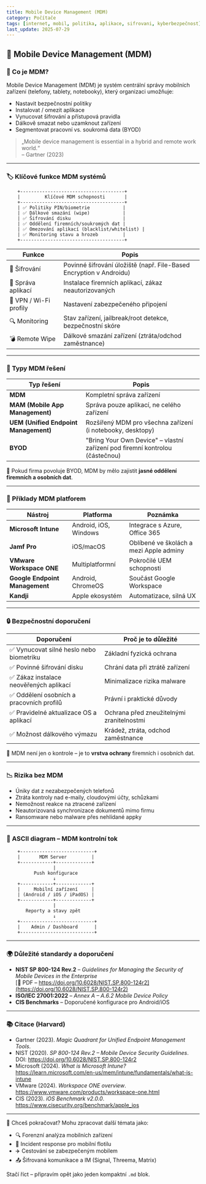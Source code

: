 ```yaml
---
title: Mobile Device Management (MDM)
category: Počítače
tags: [internet, mobil, politika, aplikace, sifrovani, kyberbezpečnost]
last_update: 2025-07-29
---
```


## 📱 Mobile Device Management (MDM)

### 🧭 Co je MDM?

Mobile Device Management (MDM) je systém centrální správy mobilních zařízení (telefony, tablety, notebooky), který organizaci umožňuje:

- Nastavit bezpečnostní politiky
- Instalovat / omezit aplikace
- Vynucovat šifrování a přístupová pravidla
- Dálkově smazat nebo uzamknout zařízení
- Segmentovat pracovní vs. soukromá data (BYOD)

> „Mobile device management is essential in a hybrid and remote work world.“  
> – Gartner (2023)

---

### 🏷️ Klíčové funkce MDM systémů

```
    +--------------------------------------+
    |         Klíčové MDM schopnosti       |
    +--------------------------------------+
    | ✅ Politiky PIN/biometrie            |
    | ✅ Dálkové smazání (wipe)            |
    | ✅ Šifrování disku                   |
    | ✅ Oddělení firemních/soukromých dat |
    | ✅ Omezování aplikací (blacklist/whitelist) |
    | ✅ Monitoring stavu a hrozeb         |
    +--------------------------------------+
```

| Funkce              | Popis |
|---------------------|-------|
| 🔐 Šifrování        | Povinné šifrování úložiště (např. File-Based Encryption v Androidu) |
| 📱 Správa aplikací  | Instalace firemních aplikací, zákaz neautorizovaných |
| 📶 VPN / Wi-Fi profily | Nastavení zabezpečeného připojení |
| 🔍 Monitoring        | Stav zařízení, jailbreak/root detekce, bezpečnostní skóre |
| 💣 Remote Wipe       | Dálkové smazání zařízení (ztráta/odchod zaměstnance) |

---

### 🧩 Typy MDM řešení

| Typ řešení        | Popis |
|-------------------|-------|
| **MDM**           | Kompletní správa zařízení |
| **MAM (Mobile App Management)** | Správa pouze aplikací, ne celého zařízení |
| **UEM (Unified Endpoint Management)** | Rozšířený MDM pro všechna zařízení (i notebooky, desktopy) |
| **BYOD**          | "Bring Your Own Device" – vlastní zařízení pod firemní kontrolou (částečnou) |

📌 Pokud firma povoluje BYOD, MDM by mělo zajistit **jasné oddělení firemních a osobních dat**.

---

### 💼 Příklady MDM platforem

| Nástroj                  | Platforma       | Poznámka |
|--------------------------|------------------|----------|
| **Microsoft Intune**     | Android, iOS, Windows | Integrace s Azure, Office 365 |
| **Jamf Pro**             | iOS/macOS        | Oblíbené ve školách a mezi Apple adminy |
| **VMware Workspace ONE** | Multiplatformní  | Pokročilé UEM schopnosti |
| **Google Endpoint Management** | Android, ChromeOS | Součást Google Workspace |
| **Kandji**               | Apple ekosystém  | Automatizace, silná UX |

---

### 🔒 Bezpečnostní doporučení

| Doporučení                     | Proč je to důležité |
|-------------------------------|---------------------|
| ✅ Vynucovat silné heslo nebo biometriku | Základní fyzická ochrana |
| ✅ Povinné šifrování disku    | Chrání data při ztrátě zařízení |
| ✅ Zákaz instalace neověřených aplikací | Minimalizace rizika malware |
| ✅ Oddělení osobních a pracovních profilů | Právní i praktické důvody |
| ✅ Pravidelné aktualizace OS a aplikací | Ochrana před zneužitelnými zranitelnostmi |
| ✅ Možnost dálkového výmazu   | Krádež, ztráta, odchod zaměstnance |

📌 MDM není jen o kontrole – je to **vrstva ochrany** firemních i osobních dat.

---

### 📉 Rizika bez MDM

- Úniky dat z nezabezpečených telefonů
- Ztráta kontroly nad e-maily, cloudovými účty, schůzkami
- Nemožnost reakce na ztracené zařízení
- Neautorizovaná synchronizace dokumentů mimo firmu
- Ransomware nebo malware přes nehlídané appky

---

### 🔐 ASCII diagram – MDM kontrolní tok

```
    +---------------------------+
    |       MDM Server         |
    +------------+-------------+
                 |
          Push konfigurace
                 ↓
    +------------+-------------+
    |     Mobilní zařízení     |
    | (Android / iOS / iPadOS) |
    +------------+-------------+
                 |
       Reporty a stavy zpět
                 ↓
    +---------------------------+
    |    Admin / Dashboard      |
    +---------------------------+
```

---

### 🌍 Důležité standardy a doporučení

- **NIST SP 800-124 Rev.2** – *Guidelines for Managing the Security of Mobile Devices in the Enterprise*  
  [🔗 PDF – https://doi.org/10.6028/NIST.SP.800-124r2](https://doi.org/10.6028/NIST.SP.800-124r2)
- **ISO/IEC 27001:2022** – *Annex A – A.6.2 Mobile Device Policy*
- **CIS Benchmarks** – Doporučené konfigurace pro Android/iOS  

---

### 📚 Citace (Harvard)

- Gartner (2023). *Magic Quadrant for Unified Endpoint Management Tools*.  
- NIST (2020). *SP 800-124 Rev.2 – Mobile Device Security Guidelines*. DOI: https://doi.org/10.6028/NIST.SP.800-124r2  
- Microsoft (2024). *What is Microsoft Intune?* https://learn.microsoft.com/en-us/mem/intune/fundamentals/what-is-intune  
- VMware (2024). *Workspace ONE overview*. https://www.vmware.com/products/workspace-one.html  
- CIS (2023). *iOS Benchmark v2.0.0*. https://www.cisecurity.org/benchmark/apple_ios

---

🔁 Chceš pokračovat? Mohu zpracovat další témata jako:

- 🔍 Forenzní analýza mobilních zařízení  
- 🧯 Incident response pro mobilní flotilu  
- ✈️ Cestování se zabezpečeným mobilem  
- 📤 Šifrovaná komunikace a IM (Signal, Threema, Matrix)

Stačí říct – připravím opět jako jeden kompaktní `.md` blok.
